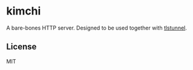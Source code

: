 # kimchi

A bare-bones HTTP server. Designed to be used together with [tlstunnel].

## License

MIT

[tlstunnel]: https://sr.ht/~emersion/tlstunnel
